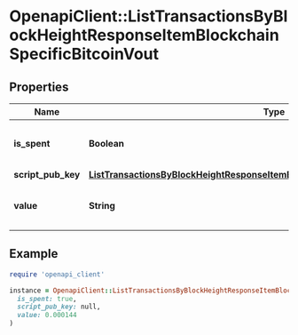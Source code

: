 # OpenapiClient::ListTransactionsByBlockHeightResponseItemBlockchainSpecificBitcoinVout

## Properties

| Name | Type | Description | Notes |
| ---- | ---- | ----------- | ----- |
| **is_spent** | **Boolean** | Defines whether the output is spent or not. |  |
| **script_pub_key** | [**ListTransactionsByBlockHeightResponseItemBlockchainSpecificBitcoinScriptPubKey**](ListTransactionsByBlockHeightResponseItemBlockchainSpecificBitcoinScriptPubKey.md) |  |  |
| **value** | **String** | Represents the sent/received amount. |  |

## Example

```ruby
require 'openapi_client'

instance = OpenapiClient::ListTransactionsByBlockHeightResponseItemBlockchainSpecificBitcoinVout.new(
  is_spent: true,
  script_pub_key: null,
  value: 0.000144
)
```

